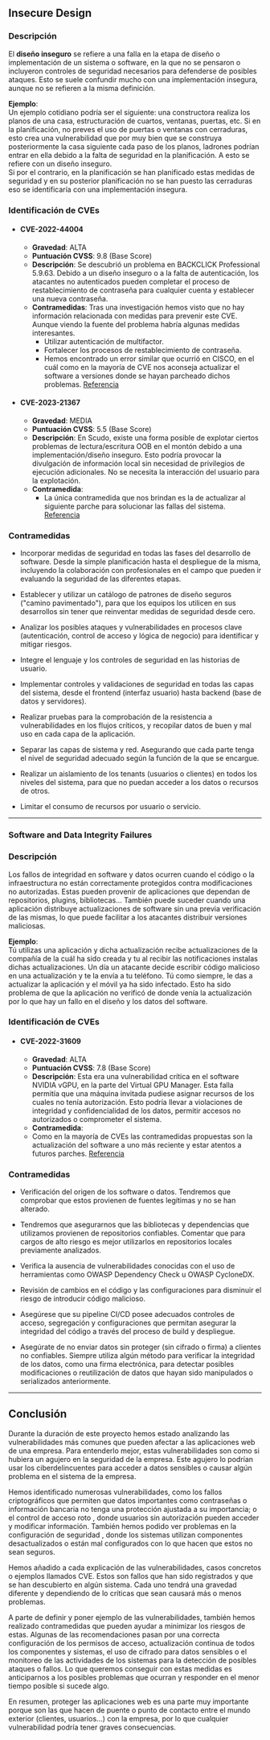 ##  Insecure Design 
###  Descripción 
El **diseño inseguro** se refiere a una falla en la etapa de diseño o implementación de un sistema o software, en la que no se pensaron o incluyeron controles de seguridad necesarios para defenderse de posibles ataques.
Esto se suele confundir mucho con una implementación insegura, aunque no se refieren a la misma definición.

**Ejemplo**:  
Un ejemplo cotidiano podría ser el siguiente: una constructora realiza los planos de una casa, estructuración de cuartos, ventanas, puertas, etc. Si en la planificación, no preves el uso de puertas o ventanas con cerraduras, esto crea una vulnerabilidad que por muy bien que se construya posteriormente la casa siguiente cada paso de los planos, ladrones podrían entrar en ella debido a la falta de seguridad en la planificación. A esto se refiere con un diseño inseguro.  
Si por el contrario, en la planificación se han planificado estas medidas de seguridad y en su posterior planificación no se han puesto las cerraduras eso se identificaría con una implementación insegura.  

### Identificación de CVEs
+ ####  CVE-2022-44004 
    + **Gravedad**: ALTA  
    + **Puntuación CVSS**: 9.8 (Base Score)  
    + **Descripción**: Se descubrió un problema en BACKCLICK Professional 5.9.63. Debido a un diseño inseguro o a la falta de autenticación, los atacantes no autenticados pueden completar el proceso de restablecimiento de contraseña para cualquier cuenta y establecer una nueva contraseña. 
    + **Contramedidas**: Tras una investigación hemos visto que no hay información relacionada con medidas para prevenir este CVE. Aunque viendo la fuente del problema habría algunas medidas interesantes.
        + Utilizar autenticación de multifactor.
        + Fortalecer los procesos de restablecimiento de contraseña.
        + Hemos encontrado un error similar que ocurrió en CISCO, en el cuál como en la mayoría de CVE nos aconseja actualizar el software a versiones donde se hayan parcheado dichos problemas. [Referencia](https://ostec.blog/es/generico/cve-2024-20419-vulnerabilidad-critica-en-cisco-smart-software-manager/#:~:text=Mitigaci%C3%B3n%20y%20correcci%C3%B3n)



+ #### CVE-2023-21367	
    + **Gravedad**: MEDIA  
    + **Puntuación CVSS**: 5.5 (Base Score)  
    + **Descripción**: En Scudo, existe una forma posible de explotar ciertos problemas de lectura/escritura OOB en el montón debido a una implementación/diseño inseguro. Esto podría provocar la divulgación de información local sin necesidad de privilegios de ejecución adicionales. No se necesita la interacción del usuario para la explotación.
    + **Contramedida**:
        + La única contramedida que nos brindan es la de actualizar al siguiente parche para solucionar las fallas del sistema. [Referencia](https://source.android.com/docs/security/bulletin/android-14?hl=es)

###  Contramedidas 
- Incorporar medidas de seguridad en todas las fases del desarrollo de software. Desde la simple planificación hasta el despliegue de la misma, incluyendo la colaboración con profesionales en el campo que pueden ir evaluando la seguridad de las diferentes etapas.

- Establecer y utilizar un catálogo de patrones de diseño seguros ("camino pavimentado"), para que los equipos los utilicen en sus desarrollos sin tener que reinventar medidas de seguridad desde cero.

- Analizar los posibles ataques y vulnerabilidades en procesos clave (autenticación, control de acceso y lógica de negocio) para identificar y mitigar riesgos.

- Integre el lenguaje y los controles de seguridad en las historias de usuario.

- Implementar controles y validaciones de seguridad en todas las capas del sistema, desde el frontend (interfaz usuario) hasta backend (base de datos y servidores).

- Realizar pruebas para la comprobación de la resistencia a vulnerabilidades en los flujos críticos, y recopilar datos de buen y mal uso en cada capa de la aplicación.

- Separar las capas de sistema y red. Asegurando que cada parte tenga el nivel de seguridad adecuado según la función de la que se encargue. 

- Realizar un aislamiento de los tenants (usuarios o clientes) en todos los niveles del sistema, para que no puedan acceder a los datos o recursos de otros.

- Limitar el consumo de recursos por usuario o servicio.      

****

### Software and Data Integrity Failures

###  Descripción 

Los fallos de integridad en software y datos ocurren cuando el código o la infraestructura no están correctamente protegidos contra modificaciones no autorizadas. Estas pueden provenir de aplicaciones que dependan de repositorios, plugins, bibliotecas... También puede suceder cuando una aplicación distribuye actualizaciones de software sin una previa verificación de las mismas, lo que puede facilitar a los atacantes distribuir versiones maliciosas.   

**Ejemplo**:  
Tú utilizas una aplicación y dicha actualización recibe actualizaciones de la compañía de la cuál ha sido creada y tu al recibir las notificaciones instalas dichas actualizaciones. Un día un atacante decide escribir código malicioso en una actualización y te la envía a tu teléfono. Tú como siempre, le das a actualizar la aplicación y el móvil ya ha sido infectado. Esto ha sido problema de que la aplicación no verificó de donde venía la actualización por lo que hay un fallo en el diseño y los datos del software. 

### Identificación de CVEs
+ #### CVE-2022-31609
    + **Gravedad**: ALTA   
    + **Puntuación CVSS**: 7.8 (Base Score)  
    + **Descripción**: Esta era una vulnerabilidad crítica en el software NVIDIA vGPU, en la parte del Virtual GPU Manager. Esta falla permitía que una máquina invitada pudiese asignar recursos de los cuales no tenía autorización. Esto podría llevar a violaciones de integridad y confidencialidad de los datos, permitir accesos no autorizados o comprometer el sistema.
    + **Contramedida**: 
     + Como en la mayoría de CVEs las contramedidas propuestas son la actualización del software a uno más reciente y estar atentos a futuros parches. [Referencia](https://nvidia.custhelp.com/app/answers/detail/a_id/5383)

###  Contramedidas 
- Verificación del origen de los software o datos. Tendremos que comprobar que estos provienen de fuentes legítimas y no se han alterado.

- Tendremos que asegurarnos que las bibliotecas y dependencias que utilizamos provienen de repositorios confiables. Comentar que para cargos de alto riesgo es mejor utilizarlos en repositorios locales previamente analizados.

- Verifica la ausencia de vulnerabilidades conocidas con el uso de herramientas como OWASP Dependency Check u OWASP CycloneDX.

- Revisión de cambios en el código y las configuraciones para disminuir el riesgo de introducir código malicioso. 

- Asegúrese que su pipeline CI/CD posee adecuados controles de acceso, segregación y configuraciones que permitan asegurar la integridad del código a través del proceso de build y despliegue.

- Asegúrate de no enviar datos sin proteger (sin cifrado o firma) a clientes no confiables. Siempre utiliza algún método para verificar la integridad de los datos, como una firma electrónica, para detectar posibles modificaciones o reutilización de datos que hayan sido manipulados o serializados anteriormente.

****

## Conclusión

Durante la duración de este proyecto hemos estado analizando las vulnerabilidades más comunes que pueden afectar a las aplicaciones web de una empresa. Para entenderlo mejor, estas vulnerabilidades son como si hubiera un agujero en la seguridad de la empresa. Este agujero lo podrían usar los ciberdelincuentes para acceder a datos sensibles o causar algún problema en el sistema de la empresa.  

Hemos identificado numerosas vulnerabilidades, como los fallos criptográficos que permiten que datos importantes como contraseñas o información bancaria no tenga una protección ajustada a su importancia; o el control de acceso roto , donde usuarios sin autorización pueden acceder y modificar información. También hemos podido ver problemas en la configuración de seguridad , donde los sistemas utilizan componentes desactualizados o están mal configurados con lo que hacen que estos no sean seguros. 

Hemos añadido a cada explicación de las vulnerabilidades, casos concretos o ejemplos llamados CVE. Estos son fallos que han sido registrados y que se han descubierto en algún sistema. Cada uno tendrá una gravedad diferente y dependiendo de lo críticas que sean causará más o menos problemas.

A parte de definir y poner ejemplo de las vulnerabilidades, también hemos realizado contramedidas que pueden ayudar a minimizar los riesgos de estas. Algunas de las recomendaciones pasan por una correcta configuración de los permisos de acceso, actualización continua de todos los componentes y sistemas, el uso de cifrado para datos sensibles o el monitoreo de las actividades de los sistemas para la detección de posibles ataques o fallos. Lo que queremos conseguir con estas medidas es anticiparnos a los posibles problemas que ocurran y responder en el menor tiempo posible si sucede algo.

En resumen, proteger las aplicaciones web es una parte muy importante porque son las que hacen de puente o punto de contacto entre el mundo exterior (clientes, usuarios...) con la empresa, por lo que cualquier vulnerabilidad podría tener graves consecuencias.